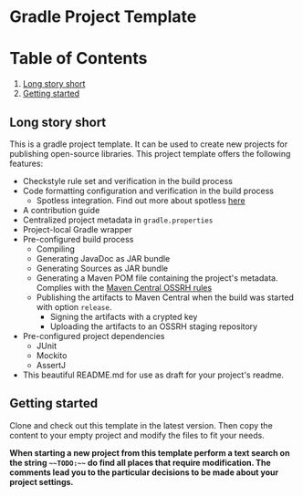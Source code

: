 [//]: # (~~TODO:~~ Change this readme and describe your project. Give a short introduction with the most significant information and then provide a closer look to your project using the headlines and the table of content to structure the readme file.)

# Gradle Project Template

# Table of Contents
1. [Long story short](#long-story-short)
2. [Getting started](#getting-started)

## Long story short

This is a gradle project template. It can be used to create new projects for publishing open-source libraries. This project template offers the following features:
* Checkstyle rule set and verification in the build process
* Code formatting configuration and verification in the build process
  * Spotless integration. Find out more about spotless [here](https://github.com/diffplug/spotless)
* A contribution guide
* Centralized project metadata in `gradle.properties`
* Project-local Gradle wrapper
* Pre-configured build process
  * Compiling
  * Generating JavaDoc as JAR bundle
  * Generating Sources as JAR bundle
  * Generating a Maven POM file containing the project's metadata. Complies with the [Maven Central OSSRH rules](http://central.sonatype.org/pages/ossrh-guide.html)
  * Publishing the artifacts to Maven Central when the build was started with option `release`.
    * Signing the artifacts with a crypted key
    * Uploading the artifacts to an OSSRH staging repository
* Pre-configured project dependencies
  * JUnit
  * Mockito
  * AssertJ
* This beautiful README.md for use as draft for your project's readme.

## Getting started

Clone and check out this template in the latest version. Then copy the content to your empty project and modify the files to fit your needs.

__When starting a new project from this template perform a text search on the string `~~TODO:~~` do find all places that require modification. The comments lead you to the particular decisions to be made about your project settings.__